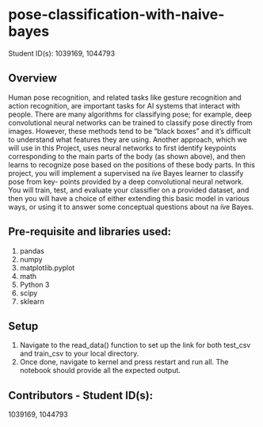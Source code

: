 # pose-classification-with-naive-bayes
Student ID(s): 1039169, 1044793

## Overview
Human pose recognition, and related tasks like gesture recognition and action recognition, are important tasks for AI systems that interact with people. There are many algorithms for classifying pose; for example, deep convolutional neural networks can be trained to classify pose directly from images. However, these methods tend to be “black boxes” and it’s difficult to understand what features they are using. Another approach, which we will use in this Project, uses neural networks to first identify keypoints corresponding to the main parts of the body (as shown above), and then learns to recognize pose based on the positions of these body parts.
In this project, you will implement a supervised na ̈ıve Bayes learner to classify pose from key- points provided by a deep convolutional neural network. You will train, test, and evaluate your classifier on a provided dataset, and then you will have a choice of either extending this basic model in various ways, or using it to answer some conceptual questions about na ̈ıve Bayes.

## Pre-requisite and libraries used:
1. pandas
2. numpy
3. matplotlib.pyplot
4. math
5. Python 3
6. scipy
7. sklearn

## Setup 
1. Navigate to the read_data() function to set up the link for both test_csv and train_csv to your local directory.
2. Once done, navigate to kernel and press restart and run all. The notebook should provide all the expected output. 

## Contributors - Student ID(s):
1039169, 1044793
